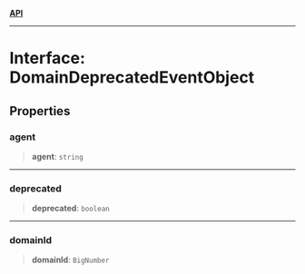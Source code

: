 [**API**](../../../README.md)

***

# Interface: DomainDeprecatedEventObject

## Properties

### agent

> **agent**: `string`

***

### deprecated

> **deprecated**: `boolean`

***

### domainId

> **domainId**: `BigNumber`
